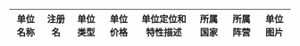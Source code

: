 | 单位名称| 注册名        | 单位类型    | 单位价格  |单位定位和特性描述|所属国家|所属阵营|单位图片|
|---------|--------------|------------|----------|----------------|--------|-------|-------|